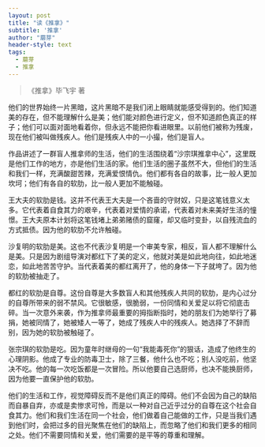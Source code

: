```yaml
---
layout: post
title: "读《推拿》"
subtitle: '推拿'
author: "蘑芽"
header-style: text
tags:
  - 蘑芽
  - 推拿
---
```


> 《推拿》毕飞宇 著

他们的世界始终一片黑暗，这片黑暗不是我们闭上眼睛就能感受得到的。他们知道美的存在，但不能理解什么是美；他们能对颜色进行定义，但不知道颜色真正的样子；他们可以面对面地看着你，但永远不能把你看进眼里。以前他们被称为残废，现在他们被叫做残疾人。他们是残疾人中的一小撮，他们是盲人。

作品讲述了一群盲人推拿师的生活，他们的生活围绕着“沙宗琪推拿中心”，这里既是他们工作的地方，亦是他们生活的家。他们生活的圈子虽然不大，但他们的生活和我们一样，充满酸甜苦辣，充满爱恨情仇。他们都有各自的故事，比一般人更加坎坷；他们有各自的软肋，比一般人更加不能触碰。

王大夫的软肋是钱。这并不代表王大夫是一个吝啬的守财奴，只是这笔钱意义太多。它代表着自食其力的艰辛，代表着对爱情的承诺，代表着对未来美好生活的憧憬。王大夫原本计划将这笔钱堵上弟弟赌债的窟窿，却又临时变卦，以自残流血的方式抵债。因为他的软肋不允许触碰。

沙复明的软肋是美。这也不代表沙复明是一个审美专家，相反，盲人都不理解什么是美。只是因为剧组导演对都红下了美的定义，他就对美是如此地向往，如此地迷恋，如此地苦苦守护。当代表着美的都红离开了，他的身体一下子就垮了。因为他的软肋被抽走了。

都红的软肋是自尊。这份自尊是大多数盲人和其他残疾人共同的软肋，是内心过分的自尊所带来的弱不禁风。它很敏感，很脆弱，一份同情和关爱足以将它彻底击碎。当一次意外来袭，作为推拿师最重要的拇指断指时，她的朋友们为她举行了募捐，她被同情了，她被矮人一等了，她成了残疾人中的残疾人。她选择了不辞而别，因为她的软肋被触碰了。

张宗琪的软肋是吃。因为童年时继母的一句“我能毒死你”的狠话，造成了他终生的心理阴影。他成了专业的防毒卫士，除了三餐，他什么也不吃；别人没吃前，他坚决不吃。他的每一次吃饭都是一次冒险。所以他要自己选厨师，也决不能换厨师，因为他要一直保护他的软肋。

他们的生活和工作，视觉障碍反而不是他们真正的障碍。他们不会因为自己的缺陷而自暴自弃，亦或是卖惨求可怜，而是以一种对自己近乎过分的自尊在这个社会自食其力。他们和我们生活在同一个社会，他们做着自己能做的工作，只是当我们遇到他们时，会把过多的目光聚焦在他们的缺陷上，而忽略了他们和我们更多的相同之处。他们不需要同情和关爱，他们需要的是平等的尊重和理解。
